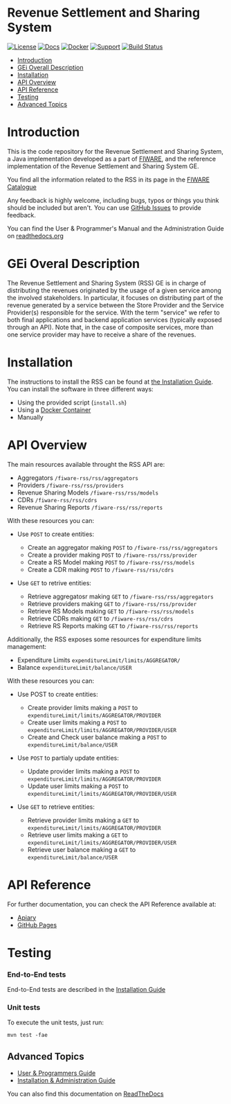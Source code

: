 # Revenue Settlement and Sharing System 

[![License](https://img.shields.io/badge/license-AGPL%203.0-blue.svg?style=flat)](https://opensource.org/licenses/AGPL-3.0) [![Docs](https://img.shields.io/badge/docs-latest-brightgreen.svg?style=flat)](http://fiware-rss.readthedocs.org/en/latest/) [![Docker](https://img.shields.io/docker/pulls/fiware/fiware-rss.svg)](https://hub.docker.com/r/fiware/fiware-rss) [![Support](https://img.shields.io/badge/support-askbot-yellowgreen.svg)](https://ask.fiware.org) [![Build Status](https://build.conwet.fi.upm.es/jenkins/buildStatus/icon?job=RSS)](https://build.conwet.fi.upm.es/jenkins/job/RSS/)

 * [Introduction](#introduction)
 * [GEi Overall Description](#gei-overall-description)
 * [Installation](#build-and-install)
 * [API Overview](#api-overview)
 * [API Reference](#api-reference)
 * [Testing](#testing)
 * [Advanced Topics](#advanced-topics)

# Introduction

This is the code repository for the Revenue Settlement and Sharing System, a Java implementation developed as a part of [FIWARE](http://www.fiware.org/), and the reference implementation of the Revenue Settlement and Sharing System GE.

You find all the information related to the RSS in its page in the [FIWARE Catalogue](http://catalogue.fiware.org/enablers/revenue-settlement-and-sharing-system-rss-ri)

Any feedback is highly welcome, including bugs, typos or things you think should be included but aren't. You can use [GitHub Issues](https://github.com/conwetlab/fiware-rss/issues/new) to provide feedback.

You can find the User & Programmer's Manual and the Administration Guide on [readthedocs.org](https://fiware-rss.readthedocs.org)

# GEi Overal Description

The Revenue Settlement and Sharing System (RSS) GE is in charge of distributing the revenues originated by the usage of a given service among the involved stakeholders. In particular, it focuses on distributing part of the revenue generated by a service between the Store Provider and the Service Provider(s) responsible for the service. With the term "service" we refer to both final applications and backend application services (typically exposed through an API). Note that, in the case of composite services, more than one service provider may have to receive a share of the revenues.

# Installation

The instructions to install the RSS can be found at [the Installation Guide](http://fiware-rss.readthedocs.org/en/latest/installation-administration-guide.html). You can install the software in three different ways:

* Using the provided script (`install.sh`)
* Using a [Docker Container](https://hub.docker.com/r/fiware/rss/)
* Manually

# API Overview

The main resources available throught the RSS API are:

* Aggregators `/fiware-rss/rss/aggregators`
* Providers `/fiware-rss/rss/providers`
* Revenue Sharing Models `/fiware-rss/rss/models`
* CDRs `/fiware-rss/rss/cdrs`
* Revenue Sharing Reports `/fiware-rss/rss/reports`

With these resources you can:

* Use `POST` to create entities:
    * Create an aggregator making `POST` to `/fiware-rss/rss/aggregators`
    * Create a provider making `POST` to `/fiware-rss/rss/provider`
    * Create a RS Model making `POST` to `/fiware-rss/rss/models`
    * Create a CDR making `POST` to  `/fiware-rss/rss/cdrs`

* Use `GET` to retrive entities:
    * Retrieve aggregatosr making `GET` to `/fiware-rss/rss/aggregators`
    * Retrieve providers making `GET` to `/fiware-rss/rss/provider`
    * Retrieve RS Models making `GET` to `/fiware-rss/rss/models`
    * Retrieve CDRs making `GET` to  `/fiware-rss/rss/cdrs`
    * Retrieve RS Reports making `GET` to  `/fiware-rss/rss/reports`
    
Additionally, the RSS exposes some resources for expenditure limits management:

* Expenditure Limits `expenditureLimit/limits/AGGREGATOR/`
* Balance `expenditureLimit/balance/USER`

With these resources you can:

* Use POST to create entities:
    * Create provider limits making a `POST` to `expenditureLimit/limits/AGGREGATOR/PROVIDER`
    * Create user limits making a `POST` to `expenditureLimit/limits/AGGREGATOR/PROVIDER/USER`
    * Create and Check user balance making a `POST` to `expenditureLimit/balance/USER`

* Use `POST` to partialy update entities:
    * Update provider limits making a `POST` to `expenditureLimit/limits/AGGREGATOR/PROVIDER`
    * Update user limits making a `POST` to `expenditureLimit/limits/AGGREGATOR/PROVIDER/USER`

* Use `GET` to retrieve entities:
    * Retrieve provider limits making a `GET` to `expenditureLimit/limits/AGGREGATOR/PROVIDER`
    * Retrieve user limits making a `GET` to `expenditureLimit/limits/AGGREGATOR/PROVIDER/USER`
    * Retrieve user balance making a `GET` to `expenditureLimit/balance/USER`

# API Reference

For further documentation, you can check the API Reference available at:

* [Apiary](http://docs.fiwarerss.apiary.io)
* [GitHub Pages](http://conwetlab.github.io/fiware-rss)

# Testing
### End-to-End tests

End-to-End tests are described in the [Installation Guide](http://fiware-rss.readthedocs.org/en/latest/installation-administration-guide.html#end-to-end-testing)

### Unit tests

To execute the unit tests, just run:

```
mvn test -fae
```

## Advanced Topics

* [User & Programmers Guide](doc/user-programmer-guide.rst)
* [Installation & Administration Guide](doc/installation-administration-guide.rst)

You can also find this documentation on [ReadTheDocs](http://fiware-rss.readthedocs.org)


